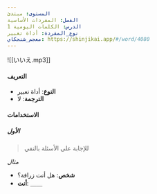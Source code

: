```yaml
---
المستوى: مبتدئ
الفصل: المفردات الأساسية
الدرس: الكلمات اليومية 1
نوع_المفردة: أداة تعبير
معجم_شنجكاي: https://shinjikai.app/#/word/4080
---
```


![[いいえ.mp3]]

#### التعريف

- **النوع**: أداة تعبير
- **الترجمة**: لا

#### الاستخدامات

##### الأول

> للإجابة على الأسئلة بالنفي

_مثال_
- **شخص**: هل أنت زرافة؟
- **أنت**: ＿＿
